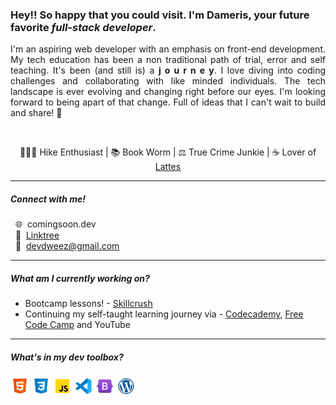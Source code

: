 ### Hey!! So happy that you could visit. I'm Dameris, your future favorite _full-stack developer_.

<div align="justify">
I'm an aspiring web developer with an emphasis on front-end development. My tech education has been a non traditional path of trial, error and self teaching. It's been (and still is) a <strong>j o u r n e y</strong>. 
I love diving into coding challenges and collaborating with like minded individuals. The tech landscape is ever evolving and changing right before our eyes. I'm looking forward to being apart of that change. Full of ideas that I can't wait to build and share! 💫</div>
<p>&nbsp;&nbsp;</p>


<div align="center">🤸🏾‍♀️ Hike Enthusiast | 📚 Book Worm | ⚖️ True Crime Junkie | ☕ Lover of <a href="https://www.buymeacoffee.com/dameris" target="_blank">Lattes</a></div>

---
##### Connect with me!

&nbsp;&nbsp;🌐&nbsp; comingsoon.dev  
&nbsp;&nbsp;🌿&nbsp; [Linktree](https://linktr.ee/devdweez)  
&nbsp;&nbsp;📧&nbsp; devdweez@gmail.com

---
##### What am I currently working on?

* Bootcamp lessons! - <a href="https://www.skillcrush.com" target="_blank">Skillcrush</a>
* Continuing my self-taught learning journey via - <a href="https://www.codecademy.com" target="_blank">Codecademy</a>, <a href="https://www.freecodecamp.org" target="_blank">Free Code Camp</a> and YouTube

---
##### What's in my dev toolbox?

<p>
<img src="/img/html.png" alt="html" width="30">
<img src="/img/css.png" alt="html" width="30">
<img src="/img/javascript.png" alt="html" width="30">
<img src="/img/vs-code.png" alt="html" width="30">
<img src="/img/bootstrap.png" alt="html" width="30">
<img src="/img/wordpress.png" alt="html" width="30">
</p>

